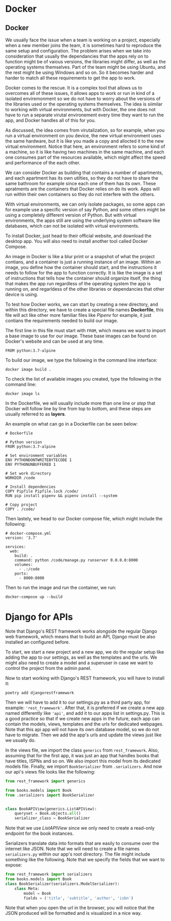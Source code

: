 # Docker

## Docker

We usually face the issue when a team is working on a project, especially when a new member joins the team, it is sometimes hard to reproduce the same setup and configuration. The problem arises when we take into consideration that usually the dependancies that the apps rely on to function might be of vaious versions, the libraries might differ, as well as the operating systems themselves. Part of the team might be using Ubuntu, and the rest might be using Windows and so on. So it becomes harder and harder to match all these requirements to get the app to work.

Docker comes to the rescue. It is a complex tool that allows us to overcomes all of these issues, it allows apps to work or run in kind of a isolated enviremonment so we do not have to worry about the versions of the libraries used or the operating systems themselves. The idea is siimilar to working with virtual environments, but with Docker, the one does not have to run a separate virutal environement every time they want to run the app, and Docker handles all of this for you.

As discussed, the idea comes from virutalization, so for example, when you run a virtual environment on you device, the new virtual environment uses the same hardware, but it is like you made a copy and allocted it to the new virtual environment. Notice that here, an environment refers to some kind of a machine, so it is like having two machines in the same machine, and each one consumes part of the resources available, which might affect the speed and performance of the each other.

We can consider Docker as building that contains a number of apartments, and each apartment has its own utilties, so they do not have to share the same bathroom for example since each one of them has its own. These apratments are the containers that Docker relies on do its work. Apps will run within their own containers so they do not interfere with the others.

With virtual environments, we can only isolate packages, so some apps can for example use a specific version of say Python, and some others might be using a completely different version of Python. But with virtual environments, the apps still are using the underlying system software like databases, which can not be isolated with virtual environments.

To install Docker, just head to their official website, and download the desktop app. You will also need to install another tool called Docker Compose.

An image in Docker is like a blur print or a snapshot of what the project contians, and a container is just a running instance of an image. Within an image, you define how the container should start, and the instructions it needs to follow for the app to function correctly. It is like the image is a set of instructions that tells how the container should organize itself, the thing that makes the app run regardless of the operating system the app is running on, and regarldess of the other libraries or dependancies that other device is using.

To test how Docker works, we can start by creating a new directory, and within this directory, we have to create a special file names **Dockerfile**, this file will act like other more familiar files like _Pipenv_ for example, it just contians the requirements needed to build our image.

The first line in this file must start with `FROM`, which means we want to import a base image to use for our image. These base images can be found on Docker's website and can be used at any time.

```
FROM python:3.7-alpine
```

To build our image, we type the following in the command line interface:

```
docker image build .
```

To check the list of available images you created, type the following in the command line:

```
docker image ls
```

In the Dockerfile, we will usually include more than one line or _step_ that Docker will follow line by line from top to bottom, and these steps are usually referred to as **layers**.

An example on what can go in a Dockerfile can be seen below:

```
# Dockerfile

# Python version
FROM python:3.7-alpine

# Set environment variables
ENV PYTHONDONTWRITEBYTECODE 1
ENV PYTHONUNBUFFERED 1

# Set work directory
WORKDIR /code

# Install dependencies
COPY Pipfile Pipfile.lock /code/
RUN pip install pipenv && pipenv install --system

# Copy project
COPY . /code/
```

Then lastely, we head to our Docker compose file, which might include the following:

```
# docker-compose.yml
version: '3.7'

services:
  web:
    build: .
    command: python /code/manage.py runserver 0.0.0.0:8000
    volumes:
      - .:/code
    ports:
      - 8000:8000
```

Then to run the image and run the container, we run:

```
docker-compose up --build
```

# Django for APIs

Note that Django's REST framework works alongside the regular Django web framework, which means that to build an API, Django must be also installed an configured before.

To start, we start a new project and a new app, we do the regular setup like adding the app to our settings, as well as the templates and the urls. We might also need to create a model and a superuser in case we want to control the project from the admin panel. 

Now to start working with Django's REST framework, you will have to install it:

```
poetry add djangorestframework
```
Then we will have to add it to our settings.py as a third party app, for example: `'rest_framework'`. After that, it is preferred if we create a new app named differently like `'api'`, and add it to our apps list in settings.py. This is a good practice so that if we create new apps in the future, each app can contain the models, views, templates and the urls for dedicated webpages. Note that this api app will not have its own database model, so we do not have to migrate. Then we add the app's urls and update the views just like we usually do.

In the views file, we import the class `generics` from `rest_framework`. Also, assuming that for the first app, it was just an app that handles books that have titles, ISPNs and so on. We also import this model from its dedicated models file. Finally, we import `BookSerializer` from `.serializers`. And now our api's views file looks like the following:

```python
from rest_framework import generics

from books.models import Book
from .serializers import BookSerializer


class BookAPIView(generics.ListAPIView):
    queryset = Book.objects.all()
    serializer_class = BookSerializer
```
Note that we use *ListAPIView* since we only need to create a read-only endpoint for the book instances. 

Serializers translate data into formats that are easily to consume over the internet like JSON. Note that we will need to create a file names `serializers.py` within our app's root directory. The file might include something like the following. Note that we specify the fields that we want to expose:

```python
from rest_framework import serializers
from books.models import Book
class BookSerializer(serializers.ModelSerializer):
    class Meta:
        model = Book
        fields = ('title', 'subtitle', 'author', 'isbn')
```
Note that when you open the url in the browser, you will notice that the JSON produced will be formatted and is visualized in a nice way.






